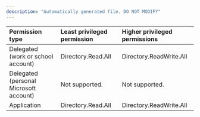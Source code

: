 ```yaml
---
description: "Automatically generated file. DO NOT MODIFY"
---
```


|Permission type|Least privileged permission|Higher privileged permissions|
|:---|:---|:---|
|Delegated (work or school account)|Directory.Read.All|Directory.ReadWrite.All|
|Delegated (personal Microsoft account)|Not supported.|Not supported.|
|Application|Directory.Read.All|Directory.ReadWrite.All|

